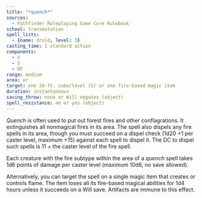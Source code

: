 ```yaml
---
title: "*quench*"
sources:
  - Pathfinder Roleplaying Game Core Rulebook
school: transmutation
spell_lists:
  - {name: druid, level: 3}
casting_time: 1 standard action
components:
  - V
  - S
  - DF
range: medium
area: or
target: one 20-ft. cube/level (S) or one fire-based magic item
duration: instantaneous
saving_throw: none or Will negates (object)
spell_resistance: no or yes (object)
---
```


*Quench* is often used to put out forest fires and other conflagrations. It extinguishes all nonmagical fires in its area. The spell also dispels any fire spells in its area, though you must succeed on a dispel check (1d20 +1 per caster level, maximum +15) against each spell to dispel it. The DC to dispel such spells is 11 + the caster level of the fire spell.

Each creature with the fire subtype within the area of a *quench* spell takes 1d6 points of damage per caster level (maximum 10d6, no save allowed).

Alternatively, you can target the spell on a single magic item that creates or controls flame. The item loses all its fire-based magical abilities for 1d4 hours unless it succeeds on a Will save. Artifacts are immune to this effect.

